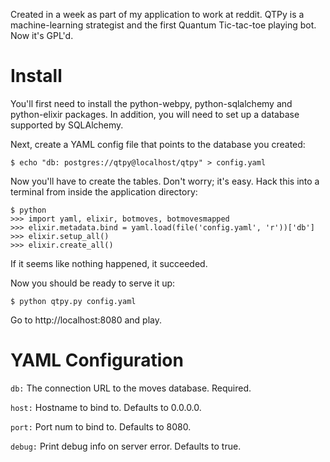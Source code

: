 Created in a week as part of my application to work at reddit.  QTPy is a
machine-learning strategist and the first Quantum Tic-tac-toe playing bot.
Now it's GPL'd.


# Install

You'll first need to install the python-webpy, python-sqlalchemy and
python-elixir packages.  In addition, you will need to set up a database
supported by SQLAlchemy.

Next, create a YAML config file that points to the database you created:

    $ echo "db: postgres://qtpy@localhost/qtpy" > config.yaml

Now you'll have to create the tables.  Don't worry; it's easy.  Hack this
into a terminal from inside the application directory:

    $ python
    >>> import yaml, elixir, botmoves, botmovesmapped
    >>> elixir.metadata.bind = yaml.load(file('config.yaml', 'r'))['db']
    >>> elixir.setup_all()
    >>> elixir.create_all()

If it seems like nothing happened, it succeeded.

Now you should be ready to serve it up:

    $ python qtpy.py config.yaml

Go to http://localhost:8080 and play.


# YAML Configuration

```db:```  The connection URL to the moves database.  Required.

```host:```  Hostname to bind to.  Defaults to 0.0.0.0.

```port:```  Port num to bind to.  Defaults to 8080.

```debug:```  Print debug info on server error.  Defaults to true.
